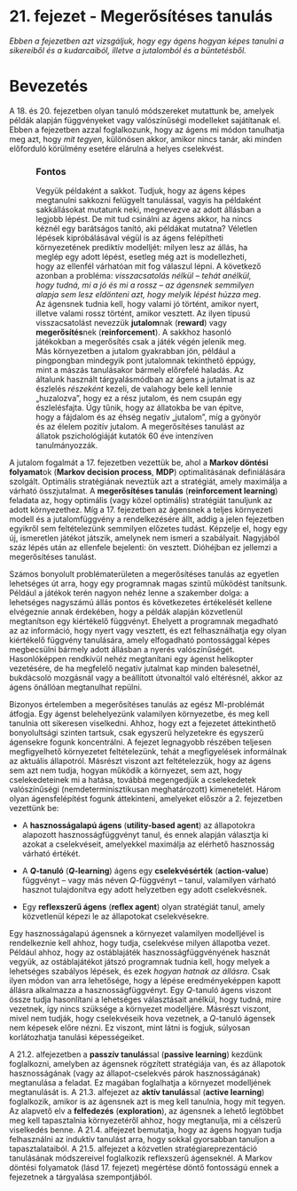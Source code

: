 <?xml version="1.0" encoding="UTF-8" standalone="no"?>

<html xmlns="http://www.w3.org/1999/xhtml"><head><meta name="generator" content="DocBook XSL Stylesheets V1.76.1"/></head><body><div class="chapter" title="21. fejezet - Megerősítéses tanulás"><div class="titlepage"><div><div><h1 class="title"><a id="id751617"/>21. fejezet - Megerősítéses tanulás</h1></div></div></div><p><span class="emphasis"><em>Ebben a fejezetben azt vizsgáljuk, hogy egy ágens hogyan képes tanulni a sikereiből és a kudarcaiból, illetve a jutalomból és a büntetésből.</em></span></p><div class="section" title="Bevezetés"><div class="titlepage"><div><div><h1 class="title"><a id="id751624"/>Bevezetés</h1></div></div></div><p>A 18. és 20. fejezetben olyan tanuló módszereket mutattunk be, amelyek példák alapján függvényeket vagy valószínűségi modelleket sajátítanak el. Ebben a fejezetben azzal foglalkozunk, hogy az ágens mi módon tanulhatja meg azt, hogy <span class="emphasis"><em>mit tegyen,</em></span> különösen akkor, amikor nincs tanár, aki minden előforduló körülmény esetére elárulná a helyes cselekvést.</p><div class="important" title="Fontos" style="margin-left: 0.5in; margin-right: 0.5in;"><h3 class="title">Fontos</h3><p>Vegyük példaként a sakkot. Tudjuk, hogy az ágens képes megtanulni sakkozni felügyelt tanulással, vagyis ha példaként sakkállásokat mutatunk neki, megnevezve az adott állásban a legjobb lépést. De mit tud csinálni az ágens akkor, ha nincs kéznél egy barátságos tanító, aki példákat mutatna? Véletlen lépések kipróbálásával végül is az ágens felépítheti környezetének prediktív modelljét: milyen lesz az állás, ha meglép egy adott lépést, esetleg még azt is modellezheti, hogy az ellenfél várhatóan mit fog válaszul lépni. A következő azonban a probléma: <span class="emphasis"><em>visszacsatolás nélkül</em></span> <span class="emphasis"><em>– tehát anélkül, hogy tudná, mi a jó és mi a rossz – az ágensnek semmilyen alapja sem lesz eldönteni azt, hogy melyik lépést húzza meg</em></span>. Az ágensnek tudnia kell, hogy valami jó történt, amikor nyert, illetve valami rossz történt, amikor vesztett. Az ilyen típusú visszacsatolást nevezzük <span class="strong"><strong>jutalom</strong></span>nak (<span class="strong"><strong>reward</strong></span>) vagy <span class="strong"><strong>megerősítés</strong></span>nek (<span class="strong"><strong>reinforcement</strong></span>). A sakkhoz hasonló játékokban a megerősítés csak a játék végén jelenik meg. Más környezetben a jutalom gyakrabban jön, például a pingpongban mindegyik pont jutalomnak tekinthető éppúgy, mint a mászás tanulásakor bármely előrefelé haladás. Az általunk használt tárgyalásmódban az ágens a jutalmat is az észlelés <span class="emphasis"><em>részeként</em></span> kezeli, de valahogy bele kell lennie „huzalozva”, hogy ez a rész jutalom, és nem csupán egy észlelésfajta. Úgy tűnik, hogy az állatokba be van építve, hogy a fájdalom és az éhség negatív „jutalom”, míg a gyönyör és az élelem pozitív jutalom. A megerősítéses tanulást az állatok pszichológiáját kutatók 60 éve intenzíven tanulmányozzák.</p></div><p>A jutalom fogalmát a 17. fejezetben vezettük be, ahol a <span class="strong"><strong>Markov döntési folyamat</strong></span>ok (<span class="strong"><strong>Markov decision process</strong></span>, <span class="strong"><strong>MDP</strong></span>) optimalitásának definiálására szolgált. Optimális stratégiának neveztük azt a stratégiát, amely maximálja a várható összjutalmat. A <span class="strong"><strong>megerősítéses tanulás</strong></span> (<span class="strong"><strong>reinforcement learning</strong></span>) feladata az, hogy optimális (vagy közel optimális) stratégiát tanuljunk az adott környezethez. Míg a 17. fejezetben az ágensnek a teljes környezeti modell és a jutalomfüggvény a rendelkezésére állt, addig a jelen fejezetben egyikről sem feltételezünk semmilyen előzetes tudást. Képzelje el, hogy egy új, ismeretlen játékot játszik, amelynek nem ismeri a szabályait. Nagyjából száz lépés után az ellenfele bejelenti: ön vesztett. Dióhéjban ez jellemzi a megerősítéses tanulást.</p><p>Számos bonyolult problématerületen a megerősítéses tanulás az egyetlen lehetséges út arra, hogy egy programnak magas szintű működést tanítsunk. Például a játékok terén nagyon nehéz lenne a szakember dolga: a lehetséges nagyszámú állás pontos és következetes értékelését kellene elvégeznie annak érdekében, hogy a példák alapján közvetlenül megtanítson egy kiértékelő függvényt. Ehelyett a programnak megadható az az információ, hogy nyert vagy vesztett, és ezt felhasználhatja egy olyan kiértékelő függvény tanulására, amely elfogadható pontossággal képes megbecsülni bármely adott állásban a nyerés valószínűségét. Hasonlóképpen rendkívül nehéz megtanítani egy ágenst helikopter vezetésére, de ha megfelelő negatív jutalmat kap minden balesetnél, bukdácsoló mozgásnál vagy a beállított útvonaltól való eltérésnél, akkor az ágens önállóan megtanulhat repülni.</p><p>Bizonyos értelemben a megerősítéses tanulás az egész MI-problémát átfogja. Egy ágenst belehelyezünk valamilyen környezetbe, és meg kell tanulnia ott sikeresen viselkedni. Ahhoz, hogy ezt a fejezetet áttekinthető bonyolultsági szinten tartsuk, csak egyszerű helyzetekre és egyszerű ágensekre fogunk koncentrálni. A fejezet legnagyobb részében teljesen megfigyelhető környezetet feltételezünk, tehát a megfigyelések informálnak az aktuális állapotról. Másrészt viszont azt feltételezzük, hogy az ágens sem azt nem tudja, hogyan működik a környezet, sem azt, hogy cselekedeteinek mi a hatása, továbbá megengedjük a cselekedetek valószínűségi (nemdeterminisztikusan meghatározott) kimenetelét. Három olyan ágensfelépítést fogunk áttekinteni, amelyeket először a 2. fejezetben vezettünk be:</p><div class="itemizedlist"><ul class="itemizedlist"><li class="listitem"><p>A <span class="strong"><strong>hasznosságalapú ágens</strong></span> (<span class="strong"><strong>utility-based agent</strong></span>) az állapotokra alapozott hasznosságfüggvényt tanul, és ennek alapján választja ki azokat a cselekvéseit, amelyekkel maximálja az elérhető hasznosság várható értékét.</p></li><li class="listitem"><p>A <span class="bold"><strong><span class="emphasis"><em>Q</em></span>-tanuló</strong></span> (<span class="bold"><strong><span class="emphasis"><em>Q</em></span>-learning</strong></span>) ágens egy <span class="strong"><strong>cselekvésérték</strong></span> (<span class="strong"><strong>action-value</strong></span>) függvényt – vagy más néven <span class="emphasis"><em>Q</em></span>-függvényt – tanul, valamilyen várható hasznot tulajdonítva egy adott helyzetben egy adott cselekvésnek.</p></li><li class="listitem"><p>Egy <span class="strong"><strong>reflexszerű ágens</strong></span> (<span class="strong"><strong>reflex agent</strong></span>) olyan stratégiát tanul, amely közvetlenül képezi le az állapotokat cselekvésekre.</p></li></ul></div><p>Egy hasznosságalapú ágensnek a környezet valamilyen modelljével is rendelkeznie kell ahhoz, hogy tudja, cselekvése milyen állapotba vezet. Például ahhoz, hogy az ostáblajáték hasznosságfüggvényének hasznát vegyük, az ostáblajátékot játszó programnak tudnia kell, hogy melyek a lehetséges szabályos lépések, és ezek <span class="emphasis"><em>hogyan hatnak az állásra</em></span>. Csak ilyen módon van arra lehetősége, hogy a lépése eredményeképpen kapott állásra alkalmazza a hasznosságfüggvényt. Egy <span class="emphasis"><em>Q</em></span>-tanuló ágens viszont össze tudja hasonlítani a lehetséges választásait anélkül, hogy tudná, mire vezetnek, így nincs szüksége a környezet modelljére. Másrészt viszont, mivel nem tudják, hogy cselekvéseik hova vezetnek, a <span class="emphasis"><em>Q</em></span>-tanuló ágensek nem képesek előre nézni. Ez viszont, mint látni is fogjuk, súlyosan korlátozhatja tanulási képességeiket.</p><p>A 21.2. alfejezetben a <span class="strong"><strong>passzív tanulás</strong></span>sal (<span class="strong"><strong>passive learning</strong></span>) kezdünk foglalkozni, amelyben az ágensnek rögzített stratégiája van, és az állapotok hasznosságának (vagy az állapot-cselekvés párok hasznosságának) megtanulása a feladat. Ez magában foglalhatja a környezet modelljének megtanulását is. A 21.3. alfejezet az <span class="strong"><strong>aktív tanulás</strong></span>sal (<span class="strong"><strong>active learning</strong></span>) foglalkozik, amikor is az ágensnek azt is meg kell tanulnia, hogy mit tegyen. Az alapvető elv a <span class="strong"><strong>felfedezés</strong></span> (<span class="strong"><strong>exploration</strong></span>), az ágensnek a lehető legtöbbet meg kell tapasztalnia környezetéről ahhoz, hogy megtanulja, mi a célszerű viselkedés benne. A 21.4. alfejezet bemutatja, hogy az ágens hogyan tudja felhasználni az induktív tanulást arra, hogy sokkal gyorsabban tanuljon a tapasztalataiból. A 21.5. alfejezet a közvetlen stratégiareprezentáció tanulásának módszereivel foglalkozik reflexszerű ágenseknél. A Markov döntési folyamatok (lásd 17. fejezet) megértése döntő fontosságú ennek a fejezetnek a tárgyalása szempontjából.</p></div></div></body></html>
